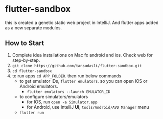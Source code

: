 # flutter-sandbox

this is created a genetic static web project in IntelliJ. And flutter apps added as a new separate modules.

## How to Start
1. Complete idea installations on Mac fo android and ios. Check web for step-by-step.
2. `git clone https://github.com/tansudasli/flutter-sandbox.git`
3. `cd flutter-sandbox`
4. to run apps `cd APP_FOLDER`. then run below commands
   - to get emulator IDs, `flutter emulators`. so you can open IOS or Android emulators.
     -  `flutter emulators --launch EMULATOR_ID`
   - to configure simulators/emulators
     - for IOS, run `open -a Simulator.app`
     - for Android, use IntelliJ **UI**, `tools/Android/AVD Manager` menu
   - `flutter run`
